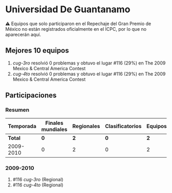 # Universidad De Guantanamo

:warning: Equipos que solo participaron en el Repechaje del Gran Premio de México no están registrados oficialmente en el ICPC, por lo que no aparecerán aquí.

## Mejores 10 equipos

1. _cug-3ro_ resolvió 0 problemas y obtuvo el lugar #116 (29%) en The 2009 Mexico & Central America Contest
1. _cug-4to_ resolvió 0 problemas y obtuvo el lugar #116 (29%) en The 2009 Mexico & Central America Contest

## Participaciones

### Resumen

| Temporada | Finales mundiales | Regionales | Clasificatorios | Equipos |
| --- | --- | --- | --- | --- |
| **Total** | **0** | **2** | **0** | **2** |
| 2009-2010 | 0 | 2 | 0 | 2 |

### 2009-2010

1. #116 _cug-3ro_ (Regional)
1. #116 _cug-4to_ (Regional)



